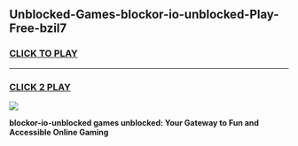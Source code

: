 
## Unblocked-Games-blockor-io-unblocked-Play-Free-bzil7
<h3>
<a href="https://premium76.site?title=blockor-io-unblocked&ref=12A">CLICK TO PLAY</a></h3>
<hr>

<h3>
<a href="https://premium76.site?title=blockor-io-unblocked&ref=12A">CLICK 2 PLAY</a>
  
</h3>

<a href="https://premium76.site?title=blockor-io-unblocked&ref=12A"><img src="https://clearcache.store/games.png"></a>


**blockor-io-unblocked games unblocked: Your Gateway to Fun and Accessible Online Gaming**
